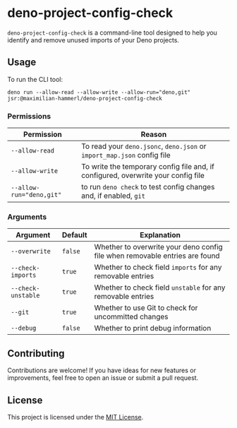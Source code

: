# deno-project-config-check

`deno-project-config-check` is a command-line tool designed to help you identify
and remove unused imports of your Deno projects.

## Usage

To run the CLI tool:

```
deno run --allow-read --allow-write --allow-run="deno,git" jsr:@maximilian-hammerl/deno-project-config-check
```

### Permissions

| Permission               | Reason                                                                            |
|--------------------------|-----------------------------------------------------------------------------------|
| `--allow-read`           | To read your `deno.jsonc`, `deno.json` or `import_map.json` config file           |
| `--allow-write`          | To write the temporary config file and, if configured, overwrite your config file |
| `--allow-run="deno,git"` | to run `deno check` to test config changes and, if enabled, `git`                 |

### Arguments

| Argument           | Default | Explanation                                                                 |
|--------------------|---------|-----------------------------------------------------------------------------|
| `--overwrite`      | `false` | Whether to overwrite your deno config file when removable entries are found |
| `--check-imports`  | `true`  | Whether to check field `imports` for any removable entries                  |
| `--check-unstable` | `true`  | Whether to check field `unstable` for any removable entries                 |
| `--git`            | `true`  | Whether to use Git to check for uncommitted changes                         |
| `--debug`          | `false` | Whether to print debug information                                          |

## Contributing

Contributions are welcome! If you have ideas for new features or improvements,
feel free to open an issue or submit a pull request.

## License

This project is licensed under the [MIT License](LICENSE.md).
